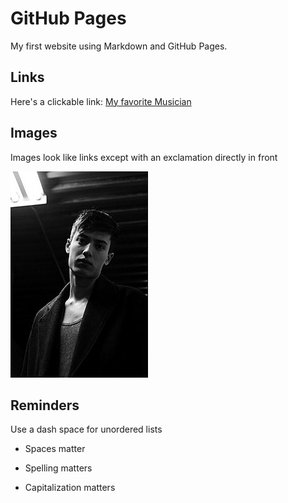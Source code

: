# GitHub Pages

My first website using Markdown and GitHub Pages.

## Links 

Here's a clickable link: [My favorite Musician](https://en.wikipedia.org/wiki/Eden_(Irish_musician))

## Images

Images look like links except with an exclamation directly in front

![Picture of Eden](Jonathon_Ng_on_his_tour_in_Los_Angeles,_April_2016.jpg)

## Reminders

Use a dash space for unordered lists

- Spaces matter

- Spelling matters

- Capitalization matters
